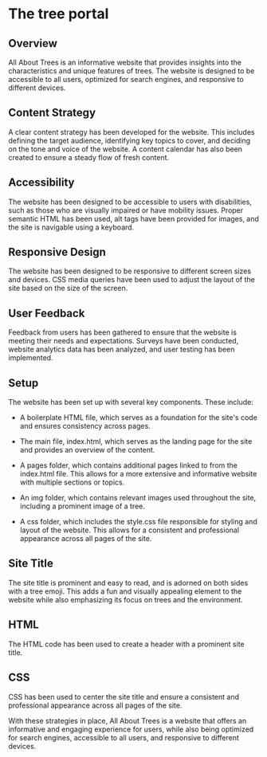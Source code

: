 # The tree portal

## Overview

All About Trees is an informative website that provides insights into the
characteristics and unique features of trees. The website is designed to be
accessible to all users, optimized for search engines, and responsive to
different devices.

## Content Strategy

A clear content strategy has been developed for the website. This includes
defining the target audience, identifying key topics to cover, and deciding on
the tone and voice of the website. A content calendar has also been created to
ensure a steady flow of fresh content.

## Accessibility

The website has been designed to be accessible to users with disabilities, such
as those who are visually impaired or have mobility issues. Proper semantic HTML
has been used, alt tags have been provided for images, and the site is navigable
using a keyboard.

## Responsive Design

The website has been designed to be responsive to different screen sizes and
devices. CSS media queries have been used to adjust the layout of the site based
on the size of the screen.

## User Feedback

Feedback from users has been gathered to ensure that the website is meeting
their needs and expectations. Surveys have been conducted, website analytics
data has been analyzed, and user testing has been implemented.

## Setup

The website has been set up with several key components. These include:

- A boilerplate HTML file, which serves as a foundation for the site's code and
  ensures consistency across pages.

- The main file, index.html, which serves as the landing page for the site and
  provides an overview of the content.

- A pages folder, which contains additional pages linked to from the index.html
  file. This allows for a more extensive and informative website with multiple
  sections or topics.

- An img folder, which contains relevant images used throughout the site,
  including a prominent image of a tree.

- A css folder, which includes the style.css file responsible for styling and
  layout of the website. This allows for a consistent and professional
  appearance across all pages of the site.

## Site Title

The site title is prominent and easy to read, and is adorned on both sides with
a tree emoji. This adds a fun and visually appealing element to the website
while also emphasizing its focus on trees and the environment.

## HTML

The HTML code has been used to create a header with a prominent site title.

## CSS

CSS has been used to center the site title and ensure a consistent and
professional appearance across all pages of the site.

With these strategies in place, All About Trees is a website that offers an
informative and engaging experience for users, while also being optimized for
search engines, accessible to all users, and responsive to different devices.
